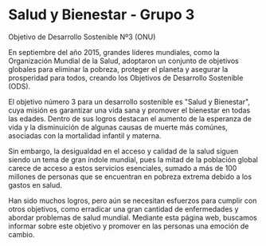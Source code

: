 # Salud y Bienestar - Grupo 3
Objetivo de Desarrollo Sostenible Nº3 (ONU)

En septiembre del año 2015, grandes líderes mundiales, como la Organización Mundial de la Salud, adoptaron un conjunto de objetivos globales para eliminar la pobreza, proteger el planeta y asegurar la prosperidad para todos, creando los Objetivos de Desarrollo Sostenible (ODS).

El objetivo número 3 para un desarrollo sostenible es "Salud y Bienestar", cuya misión es garantizar una vida sana y promover el bienestar en todas las edades. 
Dentro de sus logros destacan el aumento de la esperanza de vida y la disminuición de algunas causas de muerte más comúnes, asociadas con la mortalidad infantil y materna.

Sin embargo, la desigualdad en el acceso y calidad de la salud siguen siendo un tema de gran índole mundial, pues la mitad de la población global carece de acceso a estos servicios esenciales, sumado a más de 100 millones de personas que se encuentran en pobreza extrema debido a los gastos en salud.

Han sido muchos logros, pero aún se necesitan esfuerzos para cumplir con otros objetivos, como erradicar una gran cantidad de enfermedades y abordar problemas de salud mundial. Mediante esta página web, buscamos informar sobre este objetivo y promover en las personas una emoción de cambio.
